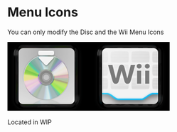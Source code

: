 # Menu Icons

You can only modify the Disc and the Wii Menu Icons

![image](imgs/menuicons/mg.png)

Located in WIP